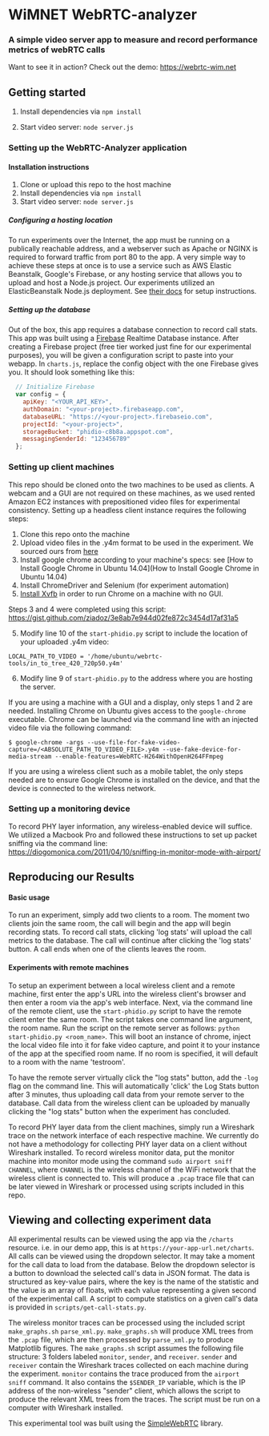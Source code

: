# WiMNET WebRTC-analyzer
### A simple video server app to measure and record performance metrics of webRTC calls

Want to see it in action? Check out the demo: https://webrtc-wim.net

## Getting started
1. Install dependencies via `npm install`

2. Start video server: `node server.js`

### Setting up the WebRTC-Analyzer application
#### Installation instructions
1. Clone or upload this repo to the host machine
2. Install dependencies via `npm install`
3. Start video server: `node server.js`

##### Configuring a hosting location
To run experiments over the Internet, the app must be running on a publically reachable address, and a webserver such as Apache or NGINX is required to forward traffic from port 80 to the app. A very simple way to achieve these steps at once is to use a service such as AWS Elastic Beanstalk, Google's Firebase, or any hosting service that allows you to upload and host a Node.js project.
Our experiments utilized an ElasticBeanstalk Node.js deployment. See [their docs](http://docs.aws.amazon.com/elasticbeanstalk/latest/dg/create_deploy_nodejs.html) for setup instructions.

##### Setting up the database
Out of the box, this app requires a database connection to record call stats. This app was built using a [Firebase](https://firebase.google.com/products/database/) Realtime Database instance.
After creating a Firebase project (free tier worked just fine for our experimental purposes), you will be given a configuration script to paste into your webapp.
In `charts.js`, replace the config object with the one Firebase gives you. It should look something like this:

```js
  // Initialize Firebase
  var config = {
    apiKey: "<YOUR_API_KEY>",
    authDomain: "<your-project>.firebaseapp.com",
    databaseURL: "https://<your-project>.firebaseio.com",
    projectId: "<your-project>",
    storageBucket: "phidio-c8b8a.appspot.com",
    messagingSenderId: "123456789"
  };
```

### Setting up client machines
This repo should be cloned onto the two machines to be used as clients. A webcam and a GUI are not required on these machines, as we used rented Amazon EC2 instances with prepositioned video files for experimental consistency. Setting up a headless client instance requires the following steps:
1. Clone this repo onto the machine
2. Upload video files in the .y4m format to be used in the experiment. We sourced ours from [here](https://media.xiph.org/video/derf/) 
3. Install google chrome according to your machine's specs: see [How to Install Google Chrome in Ubuntu 14.04](How to Install Google Chrome in Ubuntu 14.04)
4. Install ChromeDriver and Selenium (for experiment automation)
5. [Install Xvfb](http://elementalselenium.com/tips/38-headless) in order to run Chrome on a machine with no GUI.

Steps 3 and 4 were completed using this script: https://gist.github.com/ziadoz/3e8ab7e944d02fe872c3454d17af31a5

5. Modify line 10 of the `start-phidio.py` script to include the location of your uploaded .y4m video:
```
LOCAL_PATH_TO_VIDEO = '/home/ubuntu/webrtc-tools/in_to_tree_420_720p50.y4m'
```
6. Modify line 9 of `start-phidio.py` to the address where you are hosting the server.

If you are using a machine with a GUI and a display, only steps 1 and 2 are needed. Installing Chrome on Ubuntu gives access to the `google-chrome` executable. Chrome can be launched via the command line with an injected video file via the following command:
```
$ google-chrome -args --use-file-for-fake-video-capture=/<ABSOLUTE_PATH_TO_VIDEO_FILE>.y4m --use-fake-device-for-media-stream --enable-features=WebRTC-H264WithOpenH264FFmpeg
```

If you are using a wireless client such as a mobile tablet, the only steps needed are to ensure Google Chrome is installed on the device, and that the device is connected to the wireless network.

### Setting up a monitoring device
To record PHY layer information, any wireless-enabled device will suffice. We utilized a Macbook Pro and followed these instructions to set up packet sniffing via the command line: https://diogomonica.com/2011/04/10/sniffing-in-monitor-mode-with-airport/

## Reproducing our Results
#### Basic usage
To run an experiment, simply add two clients to a room. The moment two clients join the same room, the call will begin and the app will begin recording stats. To record call stats, clicking 'log stats' will upload the call metrics to the database. The call will continue after clicking the 'log stats' button. A call ends when one of the clients leaves the room.

#### Experiments with remote machines
To setup an experiment between a local wireless client and a remote machine, first enter the app's URL into the wireless client's browser and then enter a room via the app's web interface. Next, via the command line of the remote client, use the `start-phidio.py` script to have the remote client enter the same room.
The script takes one command line argument, the room name. Run the script on the remote server as follows: `python start-phidio.py <room_name>`.
This will boot an instance of chrome, inject the local video file into it for fake video capture, and point it to your instance of the app at the specified room name. If no room is specified, it will default to a room with the name 'testroom'.

To have the remote server virtually click the "log stats" button, add the `-log` flag on the command line. This will automatically 'click' the Log Stats button after 3 minutes, thus uploading call data from your remote server to the database. Call data from the wireless client can be uploaded by manually clicking the "log stats" button when the experiment has concluded.

To record PHY layer data from the client machines, simply run a Wireshark trace on the network interface of each respective machine. We currently do not have a methodology for collecting PHY layer data on a client without Wireshark installed.
To record wireless monitor data, put the monitor machine into monitor mode using the command `sudo airport sniff CHANNEL`, where `CHANNEL` is the wireless channel of the WiFi network that the wireless client is connected to. This will produce a `.pcap` trace file that can be later viewed in Wireshark or processed using scripts included in this repo.

## Viewing and collecting experiment data
All experimental results can be viewed using the app via the `/charts` resource. i.e. in our demo app, this is at `https://your-app-url.net/charts`. All calls can be viewed using the dropdown selector. It may take a moment for the call data to load from the database. Below the dropdown selector is a button to download the selected call's data in JSON format. The data is structured as key-value pairs, where the key is the name of the statistic and the value is an array of floats, with each value representing a given second of the experimental call. A script to compute statistics on a given call's data is provided in `scripts/get-call-stats.py`.

The wireless monitor traces can be processed using the included script `make_graphs.sh` `parse_xml.py`. `make_graphs.sh` will produce XML trees from the `.pcap` file, which are then processed by `parse_xml.py` to produce Matplotlib figures. The `make_graphs.sh` script assumes the following file structure: 3 folders labeled `monitor`, `sender`, and `receiver`. `sender` and `receiver` contain the Wireshark traces collected on each machine during the experiment. `monitor` contains the trace produced from the `airport sniff` command. It also contains the `$SENDER_IP` variable, which is the IP address of the non-wireless "sender" client, which allows the script to produce the relevant XML trees from the traces. The script must be run on a computer with Wireshark installed.


This experimental tool was built using the [SimpleWebRTC](https://github.com/andyet/SimpleWebRTC) library.

